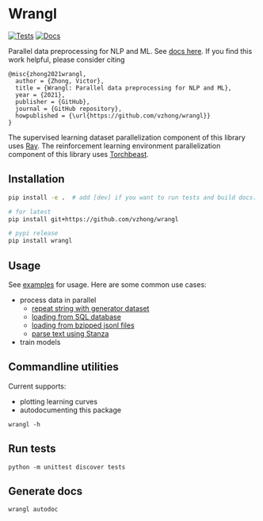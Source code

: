 # Wrangl

[![Tests](https://github.com/vzhong/wrangl/actions/workflows/tests.yml/badge.svg)](https://github.com/vzhong/wrangl/actions/workflows/tests.yml)
[![Docs](https://github.com/vzhong/wrangl/actions/workflows/docs.yml/badge.svg)](https://www.victorzhong.com/wrangl)

Parallel data preprocessing for NLP and ML.
See [docs here](https://www.victorzhong.com/wrangl).
If you find this work helpful, please consider citing

```
@misc{zhong2021wrangl,
  author = {Zhong, Victor},
  title = {Wrangl: Parallel data preprocessing for NLP and ML},
  year = {2021},
  publisher = {GitHub},
  journal = {GitHub repository},
  howpublished = {\url{https://github.com/vzhong/wrangl}}
}
```

The supervised learning dataset parallelization component of this library uses [Ray](https://ray.io).
The reinforcement learning environment parallelization component of this library uses [Torchbeast](https://github.com/facebookresearch/torchbeast).


## Installation

```bash
pip install -e .  # add [dev] if you want to run tests and build docs.

# for latest
pip install git+https://github.com/vzhong/wrangl

# pypi release
pip install wrangl
```

## Usage

See [examples](https://github.com/vzhong/wrangl/tree/main/wrangl/examples) for usage.
Here are some common use cases:

* process data in parallel
  * [repeat string with generator dataset](https://github.com/vzhong/wrangl/tree/main/wrangl/examples/preprocess_repeat_string.py)
  * [loading from SQL database](https://github.com/vzhong/wrangl/tree/main/wrangl/examples/preprocess_sql_db.py)
  * [loading from bzipped jsonl files](https://github.com/vzhong/wrangl/tree/main/wrangl/examples/preprocess_jsonl_files.py)
  * [parse text using Stanza](https://github.com/vzhong/wrangl/tree/main/wrangl/examples/preprocess_using_stanza.py)
* train models

## Commandline utilities

Current supports:

- plotting learning curves
- autodocumenting this package

```
wrangl -h
```


## Run tests

```
python -m unittest discover tests
```

## Generate docs

```
wrangl autodoc
```
